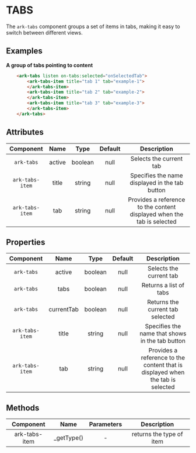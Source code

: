 TABS
====

The ``ark-tabs`` component groups a set of items in tabs, making it easy to switch between different views.
    

Examples
--------

**A group of tabs pointing to content**

``` html
    <ark-tabs listen on-tabs:selected="onSelectedTab">
        <ark-tabs-item title="tab 1" tab="example-1">
        </ark-tabs-item>
        <ark-tabs-item title="tab 2" tab="example-2"> 
        </ark-tabs-item>
        <ark-tabs-item title="tab 3" tab="example-3">
        </ark-tabs-item>
    </ark-tabs>
```


Attributes
----------

|     Component     |  Name  |  Type   | Default |                              Description                               |
| :---------------: | :----: | :-----: | :-----: | :--------------------------------------------------------------------: |
|   ``ark-tabs``    | active | boolean |  null   |                        Selects the current tab                         |
| ``ark-tabs-item`` | title  | string  |  null   |             Specifies the name displayed in the tab button             |
| ``ark-tabs-item`` |  tab   | string  |  null   | Provides a reference to the content displayed when the tab is selected |

Properties
----------

|     Component     |    Name    |  Type   | Default |                                  Description                                   |
| :---------------: | :--------: | :-----: | :-----: | :----------------------------------------------------------------------------: |
|   ``ark-tabs``    |   active   | boolean |  null   |                            Selects the current tab                             |
|   ``ark-tabs``    |    tabs    | boolean |  null   |                             Returns a list of tabs                             |
|   ``ark-tabs``    | currentTab | boolean |  null   |                        Returns the current tab selected                        |
| ``ark-tabs-item`` |   title    | string  |  null   |                Specifies the name that shows in the tab button                 |
| ``ark-tabs-item`` |    tab     | string  |  null   | Provides a reference to the content that is displayed when the tab is selected |


Methods
-------

|   Component   |    Name    | Parameters |       Description        |
| :-----------: | :--------: | :--------: | :----------------------: |
| ark-tabs-item | _getType() |     -      | returns the type of item |

